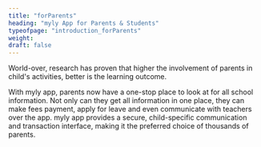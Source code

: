 ```yaml
---
title: "forParents"
heading: "myly App for Parents & Students"
typeofpage: "introduction_forParents"
weight:
draft: false
---
```


<p>World-over, research has proven that higher the involvement of parents in child&#39;s activities, better is the learning outcome.</p>
<p style="margin:0 0 18px">With myly app, parents now have a one-stop place to look at for all school information. Not only can they get all information in one place, they can make fees payment, apply for leave and even communicate with teachers over the app. myly app provides a secure, child-specific communication and transaction interface, making it the preferred choice of thousands of parents.</p>